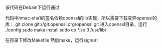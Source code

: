 该代码在Debain下运行通过

代码中hmac-sha1的签名依赖openssl的lib实现，所以需要下载变异openssl的库： 
git clone git://git.openssl.org/openssl.git 
进入openssl目录，运行 ./config 
sudo make install 
sudo cp *.so.3 /usr/lib/

在目录下修改Makefile 然后make，运行signurl
